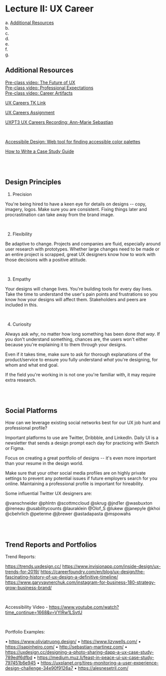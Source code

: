 # Lecture II: UX Career

a. [Additional Resources](#Additional-Resources)  <br>
b. [](#)  <br>
c. [](#)  <br>
d. [](#)  <br>
e. [](#)  <br>
f. [](#)  <br>
g. [](#)  <br>


## Additional Resources

[Pre-class video: The Future of UX](https://youtu.be/xq5pEHdUi1c)  
[Pre-class video: Professional Expectations](https://youtu.be/yu7dRnr4dpM)  
[Pre-class video: Career Artifacts](https://youtu.be/1af3BJJ55Ts)  

[UX Careers TK Link](https://learn.lambdaschool.com/ux/module/recmnJMYBnepO7OpU/)  

[UX Careers Assignment](https://docs.google.com/document/d/16qWXUuDbi7MLnVhawd9DMOuoBEh9oaRbdZVTFqwSIjc/edit?usp=sharing)  

[UXPT3 UX Careers Recording: Ann-Marie Sebastian](https://youtu.be/bUd73MS8nyw)  

<br>

[Accessibile Design: Web tool for finding accessible color palettes](https://color.review/)  

[How to Write a Case Study Guide](https://learn.g2crowd.com/hubfs/Learning%20Hub%20-%20Downloadable%20Assets/Checklist%20-%20How%20to%20Write%20a%20Casestudy.pdf?__hstc=171774463.685f350c95c522e5a80bb3aa6a146a7e.1567741659898.1567741659898.1567741659898.1&__hssc=171774463.1.1567741659899&__hsfp=2233295263&hsCtaTracking=6f5b790f-114a-4707-bb93-e21af3780469%7Ccd3d1e89-2a1b-4936-a09a-c0434b0648a4)  

<br>
<br>

## Design Principles

1. Precision

You're being hired to have a keen eye for details on designs -- copy, imagery, logos. Make sure you are consistent. Fixing things later and procrastination can take away from the brand image.

<br>

2. Flexibility

Be adaptive to change. Projects and companies are fluid, especially around user research with prototypes. Whether large changes need to be made or an entire project is scrapped, great UX designers know how to work with those decisions with a positive attitude.

<br>

3. Empathy

Your designs will change lives. You're building tools for every day lives. Take the time to understand the user's pain points and frustrations so you know how your designs will affect them. Stakeholders and peers are included in this.

<br>

4. Curiosity

Always ask _why_, no matter how long something has been done _that way_. If you don't understand something, chances are, the users won't either because you're explaining it to them through your designs.

Even if it takes time, make sure to ask for thorough explanations of the product/service to ensure you fully understand _what_ you're designing, for whom and what end goal.

If the field you're working in is not one you're familiar with, it may require extra research.

<br>
<br>

## Social Platforms

How can we leverage existing social networks best for our UX job hunt and professional profile?

Important platforms to use are Twitter, Dribbble, and LinkedIn. Daily UI is a newsletter that sends a design prompt each day for practicing with Sketch or Figma.

Focus on creating a great portfolio of designs -- it's even more important than your resume in the design world.

Make sure that your other social media profiles are on highly private settings to prevent any potential issues if future employers search for you online. Maintaining a professional profile is important for hireability.

Some influential Twitter UX designers are:

@vanschneider @phlntn @scottmccloud @skrug @jnd1er @wasbuxton @ireneau @usabilitycounts @lauraklein @Olof_S @lukew @janepyle @khoi @cbehrlich @peterme @jbrewer @astadapasta @mspowahs

<br>
<br>

## Trend Reports and Portfolios

Trend Reports:

https://trends.uxdesign.cc/
https://www.invisionapp.com/inside-design/ux-trends-for-2019/
https://careerfoundry.com/en/blog/ux-design/the-fascinating-history-of-ux-design-a-definitive-timeline/
https://www.garyvaynerchuk.com/instagram-for-business-180-strategy-grow-business-brand/

<br>

Accessibility Video - https://www.youtube.com/watch?time_continue=1668&v=VYIRw1LSvtU

<br>


Portfolio Examples:

• https://www.oliviatruong.design/
• https://www.lizvwells.com/
• https://isapinheiro.com/
• http://sebastian-martinez.com/
• https://uxdesign.cc/designing-a-photo-sharing-dapp-a-ux-case-study-789edf6dfbd
• https://medium.muz.li/feast-in-peace-ui-ux-case-study-797451b6e945
• https://uxplanet.org/tires-monitoring-a-user-experience-design-challenge-34e90f9126a7
• https://alesnesetril.com/


<br>
<br>

